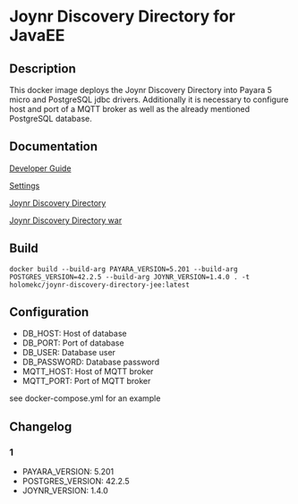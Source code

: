 # Joynr Discovery Directory for JavaEE

## Description
This docker image deploys the Joynr Discovery Directory into Payara 5 micro and PostgreSQL jdbc drivers. Additionally it is necessary to configure host and port of a MQTT broker as well as the already mentioned PostgreSQL database.

## Documentation
[Developer Guide](https://github.com/bmwcarit/joynr/blob/master/wiki/java.md)

[Settings](https://github.com/bmwcarit/joynr/blob/master/wiki/JavaSettings.md)

[Joynr Discovery Directory](https://github.com/bmwcarit/joynr/tree/master/java/backend-services/discovery-directory-jee)

[Joynr Discovery Directory war](https://mvnrepository.com/artifact/io.joynr.java.backend-services/discovery-directory-jee)

## Build
```shell
docker build --build-arg PAYARA_VERSION=5.201 --build-arg POSTGRES_VERSION=42.2.5 --build-arg JOYNR_VERSION=1.4.0 . -t holomekc/joynr-discovery-directory-jee:latest
```

## Configuration
* DB_HOST: Host of database
* DB_PORT: Port of database
* DB_USER: Database user
* DB_PASSWORD: Database password
* MQTT_HOST: Host of MQTT broker
* MQTT_PORT: Port of MQTT broker

see docker-compose.yml for an example

## Changelog
### 1
* PAYARA_VERSION: 5.201
* POSTGRES_VERSION: 42.2.5
* JOYNR_VERSION: 1.4.0